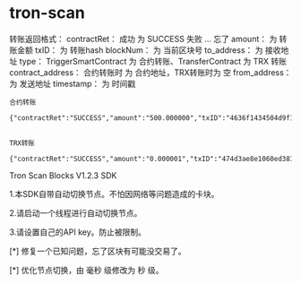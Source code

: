 # tron-scan

转账返回格式：
	contractRet：	成功 为 SUCCESS   失败 ...  忘了
	amount：	为 转账金额
	txID：	为 转账hash
	blockNum：	为 当前区块号
	to_address：	为 接收地址
	type：	TriggerSmartContract 为 合约转账、TransferContract 为 TRX 转账
	contract_address： 合约转账时 为 合约地址，TRX转账时为 空
	from_address：	为 发送地址
	timestamp：	为 时间戳

	合约转账
		{"contractRet":"SUCCESS","amount":"500.000000","txID":"4636f1434504d9f13dc55d7ccfb829ebee088fb48c074c4f66080bf9dca9d0d7","blockNum":"53483427","to_address":"TU3JJVA4Nhx1pvV1qcC6HK9UmRwrg56LtB","type":"TriggerSmartContract","contract_address":"TR7NHqjeKQxGTCi8q8ZY4pL8otSzgjLj6t","from_address":"TY4vaK2iVCkivohAHLi8pAF3Lup72P2rg2","timestamp":"1691072630"}


	TRX转账
		{"contractRet":"SUCCESS","amount":"0.000001","txID":"474d3ae8e1060ed381e7fd0c1cf6885825ee012fb453cea1b04d50994849aa27","blockNum":"53484028","to_address":"TCddPkvAjjh41wQ9tsamK5Hox93aReDtes","type":"TransferContract","contract_address":"","from_address":"THLsVCA3ra9XdSr4tJbEWGfCNbMtvWSMig","timestamp":"1691074442"}



Tron Scan Blocks V1.2.3  SDK

1.本SDK自带自动切换节点。不怕因网络等问题造成的卡块。

2.请启动一个线程进行自动切换节点。

3.请设置自己的API key。防止被限制。

[*] 修复一个已知问题，忘了区块有可能没交易了。

[*] 优化节点切换，由 毫秒 级修改为 秒 级。

